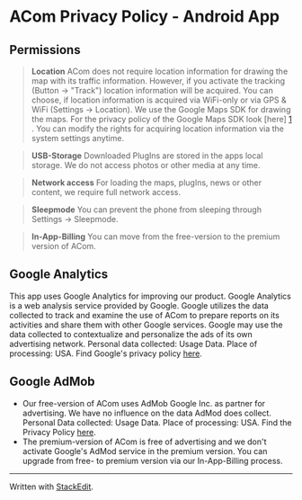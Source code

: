 ACom Privacy Policy - Android App
=============================

Permissions
--------
> **Location**
> ACom does not require location information for drawing the map with its traffic information. However, if you activate the tracking (Button -> "Track") location information will be acquired. You can choose, if location information is acquired via WiFi-only or via GPS & WiFi (Settings -> Location). 
> We use the Google Maps SDK for drawing the maps. For the privacy policy of the Google Maps SDK look [here] [1] .
You can modify the rights for acquiring location information via the system settings anytime.

> **USB-Storage**
> Downloaded PlugIns are stored in the apps local storage. We do not access photos or other media at any time.

> **Network access**
> For loading the maps, plugIns, news or other content, we require full network access.

> **Sleepmode**
> You can prevent the phone from sleeping through Settings  -> Sleepmode. 

> **In-App-Billing**
> You can move from the free-version to the premium version of ACom.


Google Analytics
--------------------

This app uses Google Analytics for improving our product. Google Analytics is a web analysis service provided by Google. Google utilizes the data collected to track and examine the use of ACom to prepare reports on its activities and share them with other Google services.
Google may use the data collected to contextualize and personalize the ads of its own advertising network. Personal data collected: Usage Data. Place of processing: USA. Find Google's privacy policy [here][1].


Google AdMob
------------------

- Our free-version of ACom uses AdMob Google Inc. as partner for advertising. We have no influence on the data AdMod does collect.  Personal Data collected: Usage Data. Place of processing: USA. Find the Privacy Policy [here][2].
- The premium-version of ACom is free of advertising and we don't activate Google's AdMod service in the premium version. You can upgrade from free- to premium version via our In-App-Billing process.

-------------
Written with [StackEdit](https://stackedit.io/).


[1]: http://www.google.com/policies/privacy/
[2]: https://www.google.com/admob/